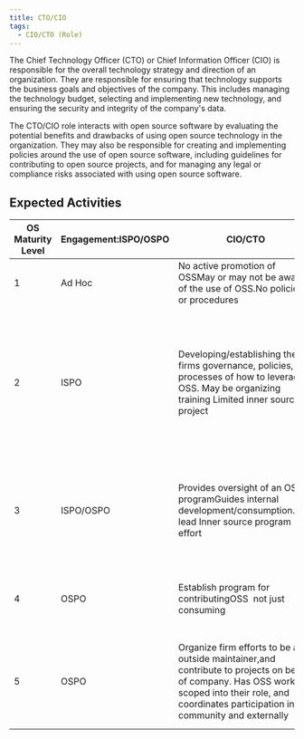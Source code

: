 ```yaml
---
title: CTO/CIO
tags: 
  - CIO/CTO (Role)
---
```

The Chief Technology Officer (CTO) or Chief Information Officer (CIO) is responsible for the overall technology strategy and direction of an organization. They are responsible for ensuring that technology supports the business goals and objectives of the company. This includes managing the technology budget, selecting and implementing new technology, and ensuring the security and integrity of the company's data.

The CTO/CIO role interacts with open source software by evaluating the potential benefits and drawbacks of using open source technology in the organization. They may also be responsible for creating and implementing policies around the use of open source software, including guidelines for contributing to open source projects, and for managing any legal or compliance risks associated with using open source software.

## Expected Activities

OS Maturity Level | Engagement:ISPO/OSPO | CIO/CTO | Responsibilities | Encouraged Activities/Potential OKRs
-- | -- | -- | -- | --
1 | Ad Hoc | No active promotion of OSSMay or may not be aware of the use of OSS.No policies or procedures |   |  
2 | ISPO | Developing/establishing the firms governance, policies, and processes of how to leverage OSS. May be organizing training Limited inner source project | Coordinates project management to leverage open source and pulling in dependency in their projects.Understanding OSS Licenses from a consumption perspective. Guiding development of Inner Source | Share process of leveraging open source with othersHave own profile and develop in personal repos. Experimenting more with OSS outside of work.Provides policy and guidance on permissions granted by an OSS License
3 | ISPO/OSPO | Provides oversight of an OSS programGuides internal development/consumption.May lead Inner source program effort | Guiding maintenance of  internal forks of external projectsStructured OSS project reviews Understanding OSS Licenses from the perspective of contributing | Sets policy for use of OSS LicensesMaintains training and may have certifications
4 | OSPO | Establish program for contributingOSS  not just consuming | Invested in OSS community.Contributing a whole open source project, contributing back to open issues | To have them differentiated to receive budgetUnderstand limiitations of OSS License
5 | OSPO | Organize firm efforts to be an outside maintainer,and contribute to projects on behalf of company. Has OSS work scoped into their role, and coordinates participation in community and externally | Seen as OSS SMEMaintaining an open source projectUnderstanding and getting started with patents. Proactively and strategically leverage OSS licensing models | Community Engagement/ Public Speaking/Content (Blogs, etc)ROI and budgeting for OSS in product strategy


<BokTagList tag="CIO/CTO (Role)" filter="Activities" />